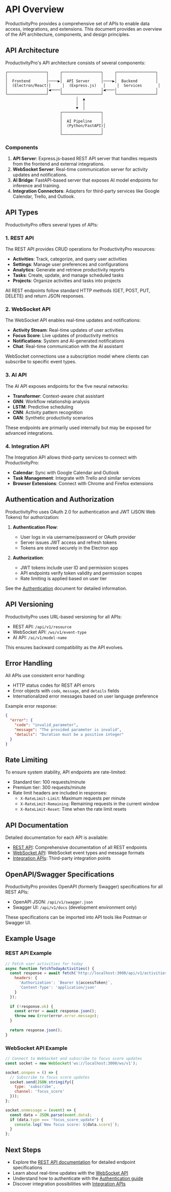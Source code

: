 # API Overview

ProductivityPro provides a comprehensive set of APIs to enable data access, integrations, and extensions. This document provides an overview of the API architecture, components, and design principles.

## API Architecture

ProductivityPro's API architecture consists of several components:

```
┌─────────────────┐     ┌─────────────────┐     ┌─────────────────┐
│                 │     │                 │     │                 │
│  Frontend       │────▶│  API Server     │────▶│  Backend        │
│  (Electron/React)│     │  (Express.js)   │     │  Services       │
│                 │◀────│                 │◀────│                 │
└─────────────────┘     └─────────────────┘     └─────────────────┘
                               │  ▲
                               │  │
                               ▼  │
                        ┌─────────────────┐
                        │                 │
                        │  AI Pipeline    │
                        │  (Python/FastAPI)│
                        │                 │
                        └─────────────────┘
```

### Components

1. **API Server**: Express.js-based REST API server that handles requests from the frontend and external integrations.
2. **WebSocket Server**: Real-time communication server for activity updates and notifications.
3. **AI Bridge**: FastAPI-based server that exposes AI model endpoints for inference and training.
4. **Integration Connectors**: Adapters for third-party services like Google Calendar, Trello, and Outlook.

## API Types

ProductivityPro offers several types of APIs:

### 1. REST API

The REST API provides CRUD operations for ProductivityPro resources:

- **Activities**: Track, categorize, and query user activities
- **Settings**: Manage user preferences and configurations
- **Analytics**: Generate and retrieve productivity reports
- **Tasks**: Create, update, and manage scheduled tasks
- **Projects**: Organize activities and tasks into projects

All REST endpoints follow standard HTTP methods (GET, POST, PUT, DELETE) and return JSON responses.

### 2. WebSocket API

The WebSocket API enables real-time updates and notifications:

- **Activity Stream**: Real-time updates of user activities
- **Focus Score**: Live updates of productivity metrics
- **Notifications**: System and AI-generated notifications
- **Chat**: Real-time communication with the AI assistant

WebSocket connections use a subscription model where clients can subscribe to specific event types.

### 3. AI API

The AI API exposes endpoints for the five neural networks:

- **Transformer**: Context-aware chat assistant
- **GNN**: Workflow relationship analysis
- **LSTM**: Predictive scheduling
- **CNN**: Activity pattern recognition
- **GAN**: Synthetic productivity scenarios

These endpoints are primarily used internally but may be exposed for advanced integrations.

### 4. Integration API

The Integration API allows third-party services to connect with ProductivityPro:

- **Calendar**: Sync with Google Calendar and Outlook
- **Task Management**: Integrate with Trello and similar services
- **Browser Extensions**: Connect with Chrome and Firefox extensions

## Authentication and Authorization

ProductivityPro uses OAuth 2.0 for authentication and JWT (JSON Web Tokens) for authorization:

1. **Authentication Flow**:
   - User logs in via username/password or OAuth provider
   - Server issues JWT access and refresh tokens
   - Tokens are stored securely in the Electron app

2. **Authorization**:
   - JWT tokens include user ID and permission scopes
   - API endpoints verify token validity and permission scopes
   - Rate limiting is applied based on user tier

See the [Authentication](authentication.md) document for detailed information.

## API Versioning

ProductivityPro uses URL-based versioning for all APIs:

- REST API: `/api/v1/resource`
- WebSocket API: `/ws/v1/event-type`
- AI API: `/ai/v1/model-name`

This ensures backward compatibility as the API evolves.

## Error Handling

All APIs use consistent error handling:

- HTTP status codes for REST API errors
- Error objects with `code`, `message`, and `details` fields
- Internationalized error messages based on user language preference

Example error response:

```json
{
  "error": {
    "code": "invalid_parameter",
    "message": "The provided parameter is invalid",
    "details": "Duration must be a positive integer"
  }
}
```

## Rate Limiting

To ensure system stability, API endpoints are rate-limited:

- Standard tier: 100 requests/minute
- Premium tier: 300 requests/minute
- Rate limit headers are included in responses:
  - `X-RateLimit-Limit`: Maximum requests per minute
  - `X-RateLimit-Remaining`: Remaining requests in the current window
  - `X-RateLimit-Reset`: Time when the rate limit resets

## API Documentation

Detailed documentation for each API is available:

- [REST API](rest-api.md): Comprehensive documentation of all REST endpoints
- [WebSocket API](websocket-api.md): WebSocket event types and message formats
- [Integration APIs](integration/README.md): Third-party integration points

## OpenAPI/Swagger Specifications

ProductivityPro provides OpenAPI (formerly Swagger) specifications for all REST APIs:

- OpenAPI JSON: `/api/v1/swagger.json`
- Swagger UI: `/api/v1/docs` (development environment only)

These specifications can be imported into API tools like Postman or Swagger UI.

## Example Usage

### REST API Example

```javascript
// Fetch user activities for today
async function fetchTodayActivities() {
  const response = await fetch('http://localhost:3000/api/v1/activities?date=today', {
    headers: {
      'Authorization': `Bearer ${accessToken}`,
      'Content-Type': 'application/json'
    }
  });
  
  if (!response.ok) {
    const error = await response.json();
    throw new Error(error.error.message);
  }
  
  return response.json();
}
```

### WebSocket API Example

```javascript
// Connect to WebSocket and subscribe to focus score updates
const socket = new WebSocket('ws://localhost:3000/ws/v1');

socket.onopen = () => {
  // Subscribe to focus score updates
  socket.send(JSON.stringify({
    type: 'subscribe',
    channel: 'focus_score'
  }));
};

socket.onmessage = (event) => {
  const data = JSON.parse(event.data);
  if (data.type === 'focus_score_update') {
    console.log(`New focus score: ${data.score}`);
  }
};
```

## Next Steps

- Explore the [REST API documentation](rest-api.md) for detailed endpoint specifications
- Learn about real-time updates with the [WebSocket API](websocket-api.md)
- Understand how to authenticate with the [Authentication guide](authentication.md)
- Discover integration possibilities with [Integration APIs](integration/README.md)